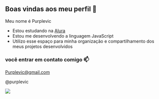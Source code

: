 ## Boas vindas aos meu perfil 💙
  
Meu nome é Purplevic

- Estou estudando na [Alura](https://www.alura.com.br)
- Estou me desenvolvendo a linguagem JavaScript
- Utilizo esse espaço para minha organização e compartilhamento dos meus projetos desenvolvidos

### você entrar em contato comigo 📫

Purplevic@gmail.com 

@purplevic

![](https://media.tenor.com/i7llTDaTPtUAAAAC/naruto.gif)
